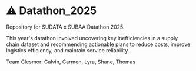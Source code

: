 # ⚠️ Datathon_2025

Repository for SUDATA x SUBAA Datathon 2025.

This year's datathon involved uncovering key inefficiencies in a supply chain dataset and recommending actionable plans to reduce costs, improve logistics efficiency, and maintain service reliability.

Team Clesmor: Calvin, Carmen, Lyra, Shane, Thomas
